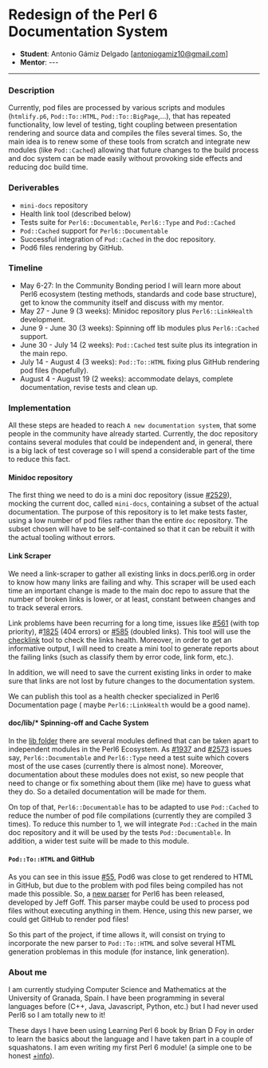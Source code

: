 # Redesign of the Perl 6 Documentation System

- **Student**: Antonio Gámiz Delgado [antoniogamiz10@gmail.com]
- **Mentor**: ---

---

### Description

Currently, pod files are processed by various scripts and modules (`htmlify.p6`,
`Pod::To::HTML`, `Pod::To::BigPage`,...), that has repeated functionality, low
level of testing, tight coupling between presentation rendering and source data
and compiles the files several times. So, the main idea is to renew some of these
tools from scratch and integrate new modules (like `Pod::Cached`) allowing that
future changes to the build process and doc system can be made easily without
provoking side effects and reducing doc build time.

### Deriverables

- `mini-docs` repository
- Health link tool (described below)
- Tests suite for `Perl6::Documentable`, `Perl6::Type` and `Pod::Cached`
- `Pod::Cached` support for `Perl6::Documentable`
- Successful integration of `Pod::Cached` in the doc repository.
- Pod6 files rendering by GitHub.

### Timeline

- May 6-27: In the Community Bonding period I will learn more about Perl6 ecosystem
  (testing methods, standards and code base structure), get to know the community itself
  and discuss with my mentor.
- May 27 - June 9 (3 weeks): Minidoc repository plus `Perl6::LinkHealth` development.
- June 9 - June 30 (3 weeks): Spinning off lib modules plus `Perl6::Cached` support.
- June 30 - July 14 (2 weeks): `Pod::Cached` test suite plus its integration in the main repo.
- July 14 - August 4 (3 weeks): `Pod::To::HTML` fixing plus GitHub rendering pod files (hopefully).
- August 4 - August 19 (2 weeks): accommodate delays, complete documentation, revise tests and clean up.

### Implementation

All these steps are headed to reach `A new documentation system`, that some people
in the community have already started. Currently, the doc repository contains several
modules that could be independent and, in general, there is a big lack of test
coverage so I will spend a considerable part of the time to reduce this fact.

#### Minidoc repository

The first thing we need to do is a mini doc repository (issue [#2529](https://github.com/perl6/doc/issues/2529)),
mocking the current doc, called `mini-docs`, containing a subset of the actual documentation.
The purpose of this repository is to let make tests faster, using a low number of pod files
rather than the entire `doc` repository. The subset chosen will have to be self-contained so
that it can be rebuilt it with the actual tooling without errors.

#### Link Scraper

We need a link-scraper to gather all existing links in docs.perl6.org in order to know how
many links are failing and why. This scraper will be used each time an important change is
made to the main doc repo to assure that the number of broken links is lower, or at least,
constant between changes and to track several errors.

Link problems have been recurring for a long time, issues like [#561](https://github.com/perl6/doc/issues/561)
(with top priority), \#[1825](https://github.com/perl6/doc/issues/1825) (404 errors) or [#585](https://github.com/perl6/doc/issues/2529)
(doubled links). This tool will use the [checklink](https://metacpan.org/pod/distribution/W3C-LinkChecker/bin/checklink.pod)
tool to check the links health. Moreover, in order to get an informative output, I will need to
create a mini tool to generate reports about the failing links (such as classify them by error
code, link form, etc.).

In addition, we will need to save the current existing links in order to make sure that links
are not lost by future changes to the documentation system.

We can publish this tool as a health checker specialized in Perl6 Documentation page ( maybe
`Perl6::LinkHealth` would be a good name).

#### doc/lib/\* Spinning-off and Cache System

In the [lib folder](https://github.com/perl6/doc/tree/master/lib) there are several modules
defined that can be taken apart to independent modules in the Perl6 Ecosystem. As [#1937](https://github.com/perl6/doc/issues/2529)
and [#2573](https://github.com/perl6/doc/issues/2529) issues say, `Perl6::Documentable` and
`Perl6::Type` need a test suite which covers most of the use cases (currently there is almost
none). Moreover, documentation about these modules does not exist, so new people that need to
change or fix something about them (like me) have to guess what they do. So a detailed
documentation will be made for them.

On top of that, `Perl6::Documentable` has to be adapted to use `Pod::Cached` to reduce the
number of pod file compilations (currently they are compiled 3 times). To reduce this number
to 1, we will integrate `Pod::Cached` in the main doc repository and it will be used by the tests
`Pod::Documentable`. In addition, a wider test suite will be made to this module.

#### `Pod::To::HTML` and GitHub

As you can see in this issue [#55](https://github.com/perl6/Pod-To-HTML/issues/55), Pod6 was
close to get rendered to HTML in GitHub, but due to the problem with pod files being compiled
has not made this possible. So, a [new parser](https://github.com/drforr/perl6-Perl6-Parser-Pure)
for Perl6 has been released, developed by Jeff Goff. This parser maybe could be used to process
pod files without executing anything in them. Hence, using this new parser, we could get GitHub
to render pod files!

So this part of the project, if time allows it, will consist on trying to incorporate the new
parser to `Pod::To::HTML` and solve several HTML generation problemas in this module (for instance,
link generation).

### About me

I am currently studying Computer Science and Mathematics at the University of Granada, Spain.
I have been programming in several languages before (C++, Java, Javascript, Python, etc.) but I
had never used Perl6 so I am totally new to it!

These days I have been using Learning Perl 6 book by Brian D Foy in order to learn the basics
about the language and I have taken part in a couple of squashatons. I am even writing my
first Perl 6 module! (a simple one to be honest [+info](https://github.com/antoniogamiz/Math-ConvergenceMethods)).
